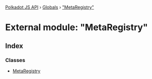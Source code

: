 [Polkadot JS API](../README.md) › [Globals](../globals.md) › ["MetaRegistry"](_metaregistry_.md)

# External module: "MetaRegistry"

## Index

### Classes

* [MetaRegistry](../classes/_metaregistry_.metaregistry.md)
